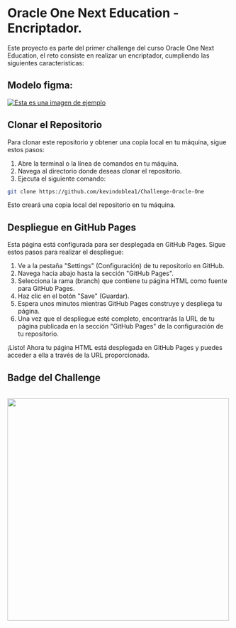 # Oracle One Next Education - Encriptador.

Este proyecto es parte del primer challenge del curso Oracle One Next Education, el reto consiste en realizar un encriptador, cumpliendo las siguientes caracteristicas:

## Modelo figma:
[![Esta es una imagen de ejemplo](https://i.imgur.com/NFYhDAq.png)](https://i.imgur.com)



## Clonar el Repositorio

Para clonar este repositorio y obtener una copia local en tu máquina, sigue estos pasos:

1. Abre la terminal o la línea de comandos en tu máquina.
2. Navega al directorio donde deseas clonar el repositorio.
3. Ejecuta el siguiente comando:

```bash
git clone https://github.com/kevindoblea1/Challenge-Oracle-One
```
Esto creará una copia local del repositorio en tu máquina.

## Despliegue en GitHub Pages

Esta página está configurada para ser desplegada en GitHub Pages. Sigue estos pasos para realizar el despliegue:

1. Ve a la pestaña "Settings" (Configuración) de tu repositorio en GitHub.
2. Navega hacia abajo hasta la sección "GitHub Pages".
3. Selecciona la rama (branch) que contiene tu página HTML como fuente para GitHub Pages.
4. Haz clic en el botón "Save" (Guardar).
5. Espera unos minutos mientras GitHub Pages construye y despliega tu página.
6. Una vez que el despliegue esté completo, encontrarás la URL de tu página publicada en la sección "GitHub Pages" de la configuración de tu repositorio.

¡Listo! Ahora tu página HTML está desplegada en GitHub Pages y puedes acceder a ella a través de la URL proporcionada.

## Badge del Challenge
<br>
  <img height="500em" src="https://i.imgur.com/YwD6ias.png" -->
<br> 
